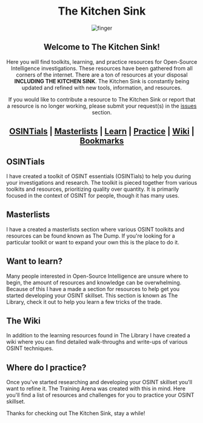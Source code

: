 <div align="center">
  
# The Kitchen Sink
![finger](https://github.com/user-attachments/assets/a8e77d5b-a889-4fc7-a475-6938b88102f8)

## Welcome to The Kitchen Sink!
Here you will find toolkits, learning, and practice resources for Open-Source Intelligence investigations. These resources have been gathered from all corners of the internet. There are a ton of resources at your disposal **INCLUDING THE KITCHEN SINK**. The Kitchen Sink is constantly being updated and refined with new tools, information, and resources.

If you would like to contribute a resource to The Kitchen Sink or report that a resource is no longer working, please submit your request(s) in the [issues](https://github.com/OSINTI4L/The-Kitchen-Sink/issues) section.

## [OSINTials](https://github.com/OSINTI4L/The-Kitchen-Sink/blob/main/OSINTials.md) | [Masterlists](https://github.com/OSINTI4L/The-Kitchen-Sink/blob/main/Masterlists.md) | [Learn](https://github.com/OSINTI4L/The-Kitchen-Sink/blob/main/Learn.md) | [Practice](https://github.com/OSINTI4L/The-Kitchen-Sink/blob/main/Practice.md) | [Wiki](https://github.com/OSINTI4L/The-Kitchen-Sink/wiki) | [Bookmarks](https://github.com/OSINTI4L/The-Kitchen-Sink/tree/main/Bookmarks)

</div>

## OSINTials
I have created a toolkit of OSINT essentials (OSINTials) to help you during your investigations and research. The toolkit is pieced together from various toolkits and resources, prioritizing quality over quantity. It is primarily focused in the context of OSINT for people, though it has many uses.

## Masterlists
I have a created a masterlists section where various OSINT toolkits and resources can be found known as The Dump. If you're looking for a particular toolkit or want to expand your own this is the place to do it.

## Want to learn?
Many people interested in Open-Source Intelligence are unsure where to begin, the amount of resources and knowledge can be overwhelming. Because of this I have a made a section for resources to help get you started developing your OSINT skillset. This section is known as The Library, check it out to help you learn a few tricks of the trade.

## The Wiki
In addition to the learning resources found in The Library I have created a wiki where you can find detailed walk-throughs and write-ups of various OSINT techniques.

## Where do I practice?
Once you've started researching and developing your OSINT skillset you'll want to refine it. The Training Arena was created with this in mind. Here you'll find a list of resources and challenges for you to practice your OSINT skillset.

Thanks for checking out The Kitchen Sink, stay a while!
